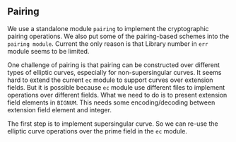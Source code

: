## Pairing

We use a standalone module `pairing` to implement the cryptographic pairing operations. We also put some of the pairing-based schemes into the `pairing module`. Current the only reason is that Library number in `err` module seems to be limited.

One challenge of pairing is that pairing can be constructed over different types of elliptic curves, especially for non-supersingular curves. It seems hard to extend the current `ec` module to support curves over extension fields. But it is possible  because `ec` module use different files to implement operations over different fields. What we need to do  is to present extension field elements in `BIGNUM`. This needs some encoding/decoding between extension field element and integer.

The first step is to implement supersingular curve. So we can re-use the elliptic curve operations over the prime field in the `ec` module.